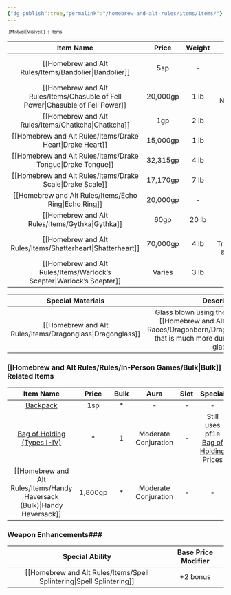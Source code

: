 ```yaml
---
{"dg-publish":true,"permalink":"/homebrew-and-alt-rules/items/items/"}
---
```


<sup><sup>[[Mistveil\|Mistveil]] → Items</sup></sup> 

|         Item Name          |  Price   | Weight |               Aura               |    Slot     |                                              Special                                              |
| :------------------------: | :------: | :----: | :------------------------------: | :---------: | :-----------------------------------------------------------------------------------------------: |
|       [[Homebrew and Alt Rules/Items/Bandolier\|Bandolier]]        |   5sp    |   -    |                -                 |    None     | Replaces vanilla [Bandolier](https://www.aonprd.com/EquipmentMiscDisplay.aspx?ItemName=Bandolier) |
| [[Homebrew and Alt Rules/Items/Chasuble of Fell Power\|Chasuble of Fell Power]] | 20,000gp |  1 lb  |       Moderate Necromancy        |    Body     |                                                 -                                                 |
|        [[Homebrew and Alt Rules/Items/Chatkcha\|Chatkcha]]        |   1gp    |  2 lb  |                -                 | None (held) |                                                 -                                                 |
|      [[Homebrew and Alt Rules/Items/Drake Heart\|Drake Heart]]       | 15,000gp |  1 lb  |       Moderate Abjuration        |    Neck     |                                                 -                                                 |
|      [[Homebrew and Alt Rules/Items/Drake Tongue\|Drake Tongue]]      | 32,315gp |  4 lb  |         Strong Evocation         | None (held) |                                                 -                                                 |
|      [[Homebrew and Alt Rules/Items/Drake Scale\|Drake Scale]]       | 17,170gp |  7 lb  |         Strong Evocation         | None (held) |                                                 -                                                 |
|       [[Homebrew and Alt Rules/Items/Echo Ring\|Echo Ring]]        | 20,000gp |   -    |        Moderate Illusion         |    Ring     |                                                 -                                                 |
|         [[Homebrew and Alt Rules/Items/Gythka\|Gythka]]         |   60gp   | 20 lb  |                -                 | None (held) |                                                 -                                                 |
|      [[Homebrew and Alt Rules/Items/Shatterheart\|Shatterheart]]      | 70,000gp |  4 lb  | Strong Transmutation & Evocation | None (held) |                                                 -                                                 |
|   [[Homebrew and Alt Rules/Items/Warlock’s Scepter\|Warlock’s Scepter]]    |  Varies  |  3 lb  |              Varies              | None (held) |                                                 -                                                 |

| <center>Special Materials</center> |                                               Description                                                |
| ----------------- | :------------------------------------------------------------------------------------------------------: |
| <center>[[Homebrew and Alt Rules/Items/Dragonglass\|Dragonglass]]</center>   | Glass blown using the breath weapons of [[Homebrew and Alt Rules/Races/Core Races/Dragonborn/Dragonborn\|Dragonborn]] that is much more durable than traditional glass. |

### [[Homebrew and Alt Rules/Rules/In-Person Games/Bulk\|Bulk]] Related Items ###

|                                        Item Name                                        |  Price  | Bulk |         Aura         | Slot |                                                     Special                                                      |
| :-------------------------------------------------------------------------------------: | :-----: | :--: | :------------------: | :--: | :--------------------------------------------------------------------------------------------------------------: |
|          [Backpack](https://2e.aonprd.com/Equipment.aspx?ID=2704&Redirected=1)          |   1sp   |  *   |          -           |  -   |                                                        -                                                         |
| [Bag of Holding (Types I-IV)](https://2e.aonprd.com/Equipment.aspx?ID=249&NoRedirect=1) |    *    |  1   | Moderate Conjuration |  -   | Still uses pf1e [Bag of Holding](https://www.d20pfsrd.com/magic-items/wondrous-items/a-b/bag-of-holding/) Prices |
|                       [[Homebrew and Alt Rules/Items/Handy Haversack (Bulk)\|Handy Haversack]]                       | 1,800gp |  *   | Moderate Conjuration |  -   |                                                        -                                                         |
### Weapon Enhancements###

|    Special Ability    | Base Price Modifier |
| :-------------------: | :-----------------: |
| [[Homebrew and Alt Rules/Items/Spell Splintering\|Spell Splintering]] |      +2 bonus       |
